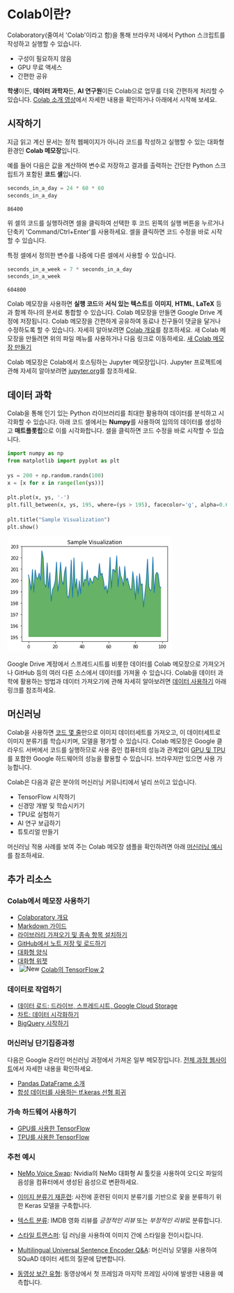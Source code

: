 <h1>Colab이란?</h1>

Colaboratory&#40;줄여서 'Colab'이라고 함&#41;을 통해 브라우저 내에서 Python 스크립트를 작성하고 실행할 수 있습니다. 
- 구성이 필요하지 않음
- GPU 무료 액세스
- 간편한 공유

<strong>학생</strong>이든, <strong>데이터 과학자</strong>든, <strong>AI 연구원</strong>이든 Colab으로 업무를 더욱 간편하게 처리할 수 있습니다. <a href="https://www.youtube.com/watch?v=inN8seMm7UI">Colab 소개 영상</a>에서 자세한 내용을 확인하거나 아래에서 시작해 보세요.

## <strong>시작하기</strong>

지금 읽고 계신 문서는 정적 웹페이지가 아니라 코드를 작성하고 실행할 수 있는 대화형 환경인 <strong>Colab 메모장</strong>입니다.

예를 들어 다음은 값을 계산하여 변수로 저장하고 결과를 출력하는 간단한 Python 스크립트가 포함된 <strong>코드 셀</strong>입니다.


```python
seconds_in_a_day = 24 * 60 * 60
seconds_in_a_day
```




    86400



위 셀의 코드를 실행하려면 셀을 클릭하여 선택한 후 코드 왼쪽의 실행 버튼을 누르거나 단축키 'Command/Ctrl+Enter'를 사용하세요. 셀을 클릭하면 코드 수정을 바로 시작할 수 있습니다.

특정 셀에서 정의한 변수를 나중에 다른 셀에서 사용할 수 있습니다.


```python
seconds_in_a_week = 7 * seconds_in_a_day
seconds_in_a_week
```




    604800



Colab 메모장을 사용하면 <strong>실행 코드</strong>와 <strong>서식 있는 텍스트</strong>를 <strong>이미지</strong>, <strong>HTML</strong>, <strong>LaTeX</strong> 등과 함께 하나의 문서로 통합할 수 있습니다. Colab 메모장을 만들면 Google Drive 계정에 저장됩니다. Colab 메모장을 간편하게 공유하여 동료나 친구들이 댓글을 달거나 수정하도록 할 수 있습니다. 자세히 알아보려면 <a href="/notebooks/basic_features_overview.ipynb">Colab 개요</a>를 참조하세요. 새 Colab 메모장을 만들려면 위의 파일 메뉴를 사용하거나 다음 링크로 이동하세요. <a href="http://colab.research.google.com#create=true">새 Colab 메모장 만들기</a>

Colab 메모장은 Colab에서 호스팅하는 Jupyter 메모장입니다. Jupyter 프로젝트에 관해 자세히 알아보려면 <a href="https://www.jupyter.org">jupyter.org</a>를 참조하세요.

## 데이터 과학

Colab을 통해 인기 있는 Python 라이브러리를 최대한 활용하여 데이터를 분석하고 시각화할 수 있습니다. 아래 코드 셀에서는 <strong>Numpy</strong>를 사용하여 임의의 데이터를 생성하고 <strong>매트플롯립</strong>으로 이를 시각화합니다. 셀을 클릭하면 코드 수정을 바로 시작할 수 있습니다.


```python
import numpy as np
from matplotlib import pyplot as plt

ys = 200 + np.random.randn(100)
x = [x for x in range(len(ys))]

plt.plot(x, ys, '-')
plt.fill_between(x, ys, 195, where=(ys > 195), facecolor='g', alpha=0.6)

plt.title("Sample Visualization")
plt.show()
```


    
![png](output_7_0.png)
    


Google Drive 계정에서 스프레드시트를 비롯한 데이터를 Colab 메모장으로 가져오거나 GitHub 등의 여러 다른 소스에서 데이터를 가져올 수 있습니다. Colab을 데이터 과학에 활용하는 방법과 데이터 가져오기에 관해 자세히 알아보려면 <a href="#working-with-data">데이터 사용하기</a> 아래 링크를 참조하세요.

## 머신러닝

Colab을 사용하면 <a href="https://colab.research.google.com/github/tensorflow/docs/blob/master/site/en/tutorials/quickstart/beginner.ipynb">코드 몇 줄</a>만으로 이미지 데이터세트를 가져오고, 이 데이터세트로 이미지 분류기를 학습시키며, 모델을 평가할 수 있습니다. Colab 메모장은 Google 클라우드 서버에서 코드를 실행하므로 사용 중인 컴퓨터의 성능과 관계없이 <a href="#using-accelerated-hardware">GPU 및 TPU</a>를 포함한 Google 하드웨어의 성능을 활용할 수 있습니다. 브라우저만 있으면 사용 가능합니다.

Colab은 다음과 같은 분야의 머신러닝 커뮤니티에서 널리 쓰이고 있습니다.
- TensorFlow 시작하기
- 신경망 개발 및 학습시키기
- TPU로 실험하기
- AI 연구 보급하기
- 튜토리얼 만들기

머신러닝 적용 사례를 보여 주는 Colab 메모장 샘플을 확인하려면 아래 <a href="#machine-learning-examples">머신러닝 예시</a>를 참조하세요.

## 추가 리소스

### Colab에서 메모장 사용하기
- [Colaboratory 개요](/notebooks/basic_features_overview.ipynb)
- [Markdown 가이드](/notebooks/markdown_guide.ipynb)
- [라이브러리 가져오기 및 종속 항목 설치하기](/notebooks/snippets/importing_libraries.ipynb)
- [GitHub에서 노트 저장 및 로드하기](https://colab.research.google.com/github/googlecolab/colabtools/blob/main/notebooks/colab-github-demo.ipynb)
- [대화형 양식](/notebooks/forms.ipynb)
- [대화형 위젯](/notebooks/widgets.ipynb)
- <img src="/img/new.png" height="20px" align="left" hspace="4px" alt="New"></img>
 [Colab의 TensorFlow 2](/notebooks/tensorflow_version.ipynb)

<a name="working-with-data"></a>
### 데이터로 작업하기
- [데이터 로드: 드라이브, 스프레드시트, Google Cloud Storage](/notebooks/io.ipynb) 
- [차트: 데이터 시각화하기](/notebooks/charts.ipynb)
- [BigQuery 시작하기](/notebooks/bigquery.ipynb)

### 머신러닝 단기집중과정
다음은 Google 온라인 머신러닝 과정에서 가져온 일부 메모장입니다. <a href="https://developers.google.com/machine-learning/crash-course/">전체 과정 웹사이트</a>에서 자세한 내용을 확인하세요.
- [Pandas DataFrame 소개](https://colab.research.google.com/github/google/eng-edu/blob/main/ml/cc/exercises/pandas_dataframe_ultraquick_tutorial.ipynb)
- [합성 데이터를 사용하는 tf.keras 선형 회귀](https://colab.research.google.com/github/google/eng-edu/blob/main/ml/cc/exercises/linear_regression_with_synthetic_data.ipynb)


<a name="using-accelerated-hardware"></a>
### 가속 하드웨어 사용하기
- [GPU를 사용한 TensorFlow](/notebooks/gpu.ipynb)
- [TPU를 사용한 TensorFlow](/notebooks/tpu.ipynb)

<a name="machine-learning-examples"></a>

### 추천 예시

- <a href="https://colab.research.google.com/github/NVIDIA/NeMo/blob/stable/tutorials/VoiceSwapSample.ipynb">NeMo Voice Swap</a>: Nvidia의 NeMo 대화형 AI 툴킷을 사용하여 오디오 파일의 음성을 컴퓨터에서 생성된 음성으로 변환하세요.

- <a href="https://tensorflow.org/hub/tutorials/tf2_image_retraining">이미지 분류기 재훈련</a>: 사전에 훈련된 이미지 분류기를 기반으로 꽃을 분류하기 위한 Keras 모델을 구축합니다.
- <a href="https://tensorflow.org/hub/tutorials/tf2_text_classification">텍스트 분류</a>: IMDB 영화 리뷰를 <em>긍정적인 리뷰</em> 또는 <em>부정적인 리뷰</em>로 분류합니다.
- <a href="https://tensorflow.org/hub/tutorials/tf2_arbitrary_image_stylization">스타일 트랜스퍼</a>: 딥 러닝을 사용하여 이미지 간에 스타일을 전이시킵니다.
- <a href="https://tensorflow.org/hub/tutorials/retrieval_with_tf_hub_universal_encoder_qa">Multilingual Universal Sentence Encoder Q&amp;A</a>: 머신러닝 모델을 사용하여 SQuAD 데이터 세트의 질문에 답변합니다.
- <a href="https://tensorflow.org/hub/tutorials/tweening_conv3d">동영상 보간 유형</a>: 동영상에서 첫 프레임과 마지막 프레임 사이에 발생한 내용을 예측합니다.

